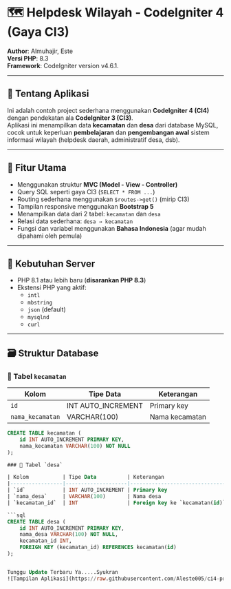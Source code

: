 # 🗺️ Helpdesk Wilayah - CodeIgniter 4 (Gaya CI3)

**Author**: Almuhajir, Este  
**Versi PHP**: 8.3  
**Framework**: CodeIgniter version  v4.6.1.

---

## 📌 Tentang Aplikasi

Ini adalah contoh project sederhana menggunakan **CodeIgniter 4 (CI4)** dengan pendekatan  ala **CodeIgniter 3 (CI3)**.  
Aplikasi ini menampilkan data **kecamatan** dan **desa** dari database MySQL, cocok untuk keperluan **pembelajaran** dan **pengembangan awal** sistem informasi wilayah (helpdesk daerah, administratif desa, dsb).

---

## 🧱 Fitur Utama

- Menggunakan struktur **MVC (Model - View - Controller)**
- Query SQL seperti gaya CI3 (`SELECT * FROM ...`)
- Routing sederhana menggunakan `$routes->get()` (mirip CI3)
- Tampilan responsive menggunakan **Bootstrap 5**
- Menampilkan data dari 2 tabel: `kecamatan` dan `desa`
- Relasi data sederhana: `desa → kecamatan`
- Fungsi dan variabel menggunakan **Bahasa Indonesia** (agar mudah dipahami oleh pemula)

---

## 💾 Kebutuhan Server

- PHP 8.1 atau lebih baru (**disarankan PHP 8.3**)
- Ekstensi PHP yang aktif:
  - `intl`
  - `mbstring`
  - `json` (default)
  - `mysqlnd`
  - `curl`

---

## 🗃️ Struktur Database

### 🔸 Tabel `kecamatan`

| Kolom            | Tipe Data          | Keterangan          |
|------------------|--------------------|---------------------|
| `id`             | INT AUTO_INCREMENT | Primary key         |
| `nama_kecamatan` | VARCHAR(100)       | Nama kecamatan      |

```sql
CREATE TABLE kecamatan (
    id INT AUTO_INCREMENT PRIMARY KEY,
    nama_kecamatan VARCHAR(100) NOT NULL
);

### 🔸 Tabel `desa`

| Kolom           | Tipe Data          | Keterangan                                |
|-----------------|--------------------|-------------------------------------------|
| `id`            | INT AUTO_INCREMENT | Primary key                               |
| `nama_desa`     | VARCHAR(100)       | Nama desa                                 |
| `kecamatan_id`  | INT                | Foreign key ke `kecamatan(id)`            |

```sql
CREATE TABLE desa (
    id INT AUTO_INCREMENT PRIMARY KEY,
    nama_desa VARCHAR(100) NOT NULL,
    kecamatan_id INT,
    FOREIGN KEY (kecamatan_id) REFERENCES kecamatan(id)
);


Tunggu Update Terbaru Ya.....Syukran 
![Tampilan Aplikasi](https://raw.githubusercontent.com/Aleste005/ci4-project-tampildata-wilayah/main/image.png)
